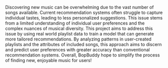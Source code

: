 Discovering new music can be overwhelming due to the vast number of songs available. Current recommendation systems often struggle to capture individual tastes, leading to less personalized suggestions. This issue stems from a limited understanding of individual user preferences and the complex nuances of musical diversity. This project aims to address this issue by using real world playlist data to train a model that can generate more tailored recommendations. By analyzing patterns in user-created playlists and the attributes of included songs, this approach aims to discern and predict user preferences with greater accuracy than conventional recommendation systems. Overall, BopBuddy hope to simplify the process of finding new, enjoyable music for users!
